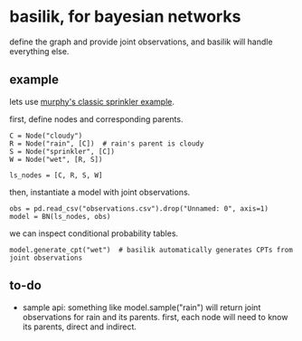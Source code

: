 # basilik, for bayesian networks
define the graph and provide joint observations, and basilik will handle everything else.

## example
lets use [murphy's classic sprinkler example](https://www.cs.ubc.ca/~murphyk/Bayes/bayes_tutorial.pdf).

first, define nodes and corresponding parents.
```
C = Node("cloudy")
R = Node("rain", [C])  # rain's parent is cloudy
S = Node("sprinkler", [C])
W = Node("wet", [R, S])

ls_nodes = [C, R, S, W]
```

then, instantiate a model with joint observations.
```
obs = pd.read_csv("observations.csv").drop("Unnamed: 0", axis=1)
model = BN(ls_nodes, obs)
```

we can inspect conditional probability tables.
```
model.generate_cpt("wet")  # basilik automatically generates CPTs from joint observations
```

## to-do
* sample api: something like model.sample("rain") will return joint observations for rain and its parents. first, each node will need to know its parents, direct and indirect.